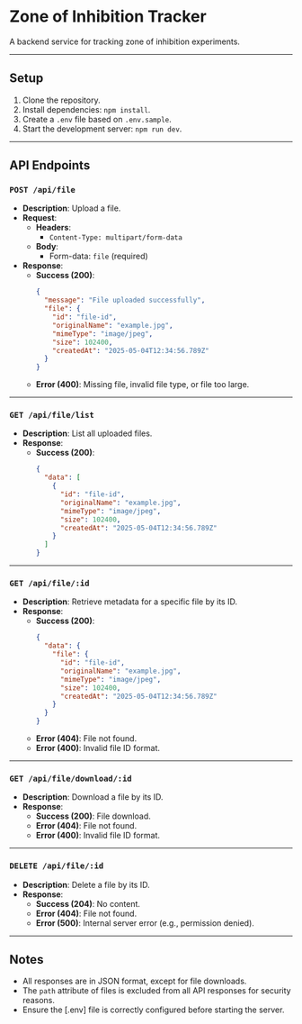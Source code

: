 # Zone of Inhibition Tracker

A backend service for tracking zone of inhibition experiments.

---

## Setup

1. Clone the repository.
2. Install dependencies: `npm install`.
3. Create a `.env` file based on `.env.sample`.
4. Start the development server: `npm run dev`.

---

## API Endpoints

### `POST /api/file`
- **Description**: Upload a file.
- **Request**:
  - **Headers**:
    - `Content-Type: multipart/form-data`
  - **Body**:
    - Form-data: `file` (required)
- **Response**:
  - **Success (200)**:
    ```json
    {
      "message": "File uploaded successfully",
      "file": {
        "id": "file-id",
        "originalName": "example.jpg",
        "mimeType": "image/jpeg",
        "size": 102400,
        "createdAt": "2025-05-04T12:34:56.789Z"
      }
    }
    ```
  - **Error (400)**: Missing file, invalid file type, or file too large.

---

### `GET /api/file/list`
- **Description**: List all uploaded files.
- **Response**:
  - **Success (200)**:
    ```json
    {
      "data": [
        {
          "id": "file-id",
          "originalName": "example.jpg",
          "mimeType": "image/jpeg",
          "size": 102400,
          "createdAt": "2025-05-04T12:34:56.789Z"
        }
      ]
    }
    ```

---

### `GET /api/file/:id`
- **Description**: Retrieve metadata for a specific file by its ID.
- **Response**:
  - **Success (200)**:
    ```json
    {
      "data": {
        "file": {
          "id": "file-id",
          "originalName": "example.jpg",
          "mimeType": "image/jpeg",
          "size": 102400,
          "createdAt": "2025-05-04T12:34:56.789Z"
        }
      }
    }
    ```
  - **Error (404)**: File not found.
  - **Error (400)**: Invalid file ID format.

---

### `GET /api/file/download/:id`
- **Description**: Download a file by its ID.
- **Response**:
  - **Success (200)**: File download.
  - **Error (404)**: File not found.
  - **Error (400)**: Invalid file ID format.

---

### `DELETE /api/file/:id`
- **Description**: Delete a file by its ID.
- **Response**:
  - **Success (204)**: No content.
  - **Error (404)**: File not found.
  - **Error (500)**: Internal server error (e.g., permission denied).

---

## Notes

- All responses are in JSON format, except for file downloads.
- The `path` attribute of files is excluded from all API responses for security reasons.
- Ensure the [.env] file is correctly configured before starting the server.
